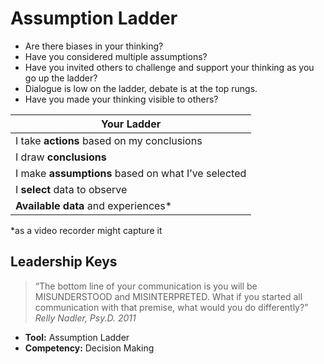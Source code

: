 # Assumption Ladder

* Are there biases in your thinking?
* Have you considered multiple assumptions?
* Have you invited others to challenge and support your thinking as you go up the ladder?
* Dialogue is low on the ladder, debate is at the top rungs.
* Have you made your thinking visible to others?

| Your Ladder |
| ----------- |
| I take **actions** based on my conclusions |
| I draw **conclusions** |
| I make **assumptions** based on what I’ve selected |
| I **select** data to observe |
| **Available data** and experiences* |

*as a video recorder might capture it

## Leadership Keys

> “The bottom line of your communication is you will be MISUNDERSTOOD and MISINTERPRETED. What if you started all communication with that premise, what would you do differently?” _Relly Nadler, Psy.D. 2011_

* **Tool:** Assumption Ladder
* **Competency:** Decision Making
